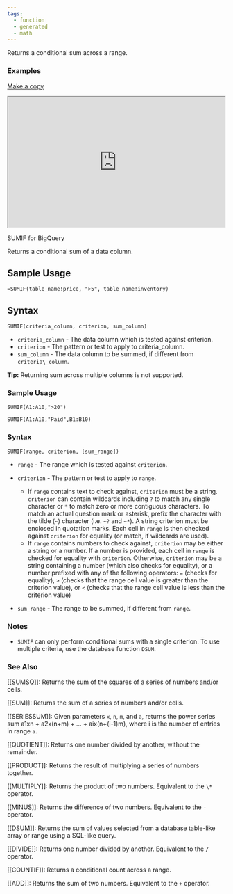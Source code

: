```yaml
---
tags:
  - function
  - generated
  - math
---
```


Returns a conditional sum across a range.

### Examples

[Make a copy](https://docs.google.com/spreadsheets/d/1s2FxfaIiMrZLPvqjUvOcWt1yHuRQ8w5N7eIEKNxa48Q/copy)

<iframe height="300" src="https://docs.google.com/spreadsheet/pub?key=0As3tAuweYU9QdEI3dVJIMTl2OGQ2S2o2VzZKSnVIa3c&amp;output=html" width="500"></iframe>

SUMIF for BigQuery

Returns a conditional sum of a data column.

Sample Usage
------------

`=SUMIF(table_name!price, ">5", table_name!inventory)`

Syntax
------

`SUMIF(criteria_column, criterion, sum_column)`

* `criteria_column` - The data column which is tested against criterion.
* `criterion` - The pattern or test to apply to criteria\_column.
* `sum_column` - The data column to be summed, if different from `criteria\_column`.

**Tip:** Returning sum across multiple columns is not supported.

### Sample Usage

`SUMIF(A1:A10,">20")`

`SUMIF(A1:A10,"Paid",B1:B10)`

### Syntax

`SUMIF(range, criterion, [sum_range])`

* `range` - The range which is tested against `criterion`.
* `criterion` - The pattern or test to apply to `range`.

  + If `range` contains text to check against, `criterion` must be a string. `criterion` can contain wildcards including `?` to match any single character or `*` to match zero or more contiguous characters. To match an actual question mark or asterisk, prefix the character with the tilde (`~`) character (i.e. `~?` and `~*`). A string criterion must be enclosed in quotation marks. Each cell in `range` is then checked against `criterion` for equality (or match, if wildcards are used).
  + If `range` contains numbers to check against, `criterion` may be either a string or a number. If a number is provided, each cell in `range` is checked for equality with `criterion`. Otherwise, `criterion` may be a string containing a number (which also checks for equality), or a number prefixed with any of the following operators: `=` (checks for equality), `>` (checks that the range cell value is greater than the criterion value), or `<` (checks that the range cell value is less than the criterion value)
* `sum_range` - The range to be summed, if different from `range`.

### Notes

* `SUMIF` can only perform conditional sums with a single criterion. To use multiple criteria, use the database function `DSUM`.

### See Also

[[SUMSQ]]: Returns the sum of the squares of a series of numbers and/or cells.

[[SUM]]: Returns the sum of a series of numbers and/or cells.

[[SERIESSUM]]: Given parameters `x`, `n`, `m`, and `a`, returns the power series sum a1xn + a2x(n+m) + ... + aix(n+(i-1)m), where i is the number of entries in range `a`.

[[QUOTIENT]]: Returns one number divided by another, without the remainder.

[[PRODUCT]]: Returns the result of multiplying a series of numbers together.

[[MULTIPLY]]: Returns the product of two numbers. Equivalent to the `\*` operator.

[[MINUS]]: Returns the difference of two numbers. Equivalent to the `-` operator.

[[DSUM]]: Returns the sum of values selected from a database table-like array or range using a SQL-like query.

[[DIVIDE]]: Returns one number divided by another. Equivalent to the `/` operator.

[[COUNTIF]]: Returns a conditional count across a range.

[[ADD]]: Returns the sum of two numbers. Equivalent to the `+` operator.
